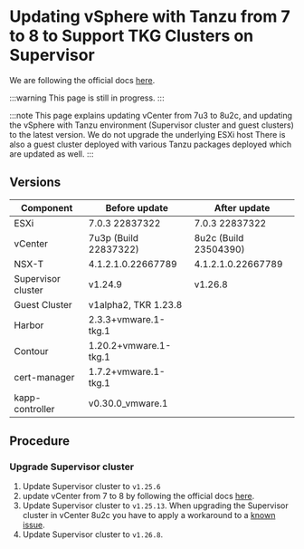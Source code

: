# Updating vSphere with Tanzu from 7 to 8 to Support TKG Clusters on Supervisor

We are following the official docs [here](https://docs.vmware.com/en/VMware-vSphere/8.0/vsphere-with-tanzu-tkg/GUID-F68DF779-F52E-4970-8460-6177BF601DC2.html).

:::warning
This page is still in progress.
:::

:::note
This page explains updating vCenter from 7u3 to 8u2c, and updating the vSphere with Tanzu environment (Supervisor cluster and guest clusters) to the latest version. We do not upgrade the underlying ESXi host There is also a guest cluster deployed with various Tanzu packages deployed which are updated as well.
:::

## Versions

| Component |  Before update | After update  |
|---|---|---|
| ESXi  | 7.0.3 22837322  | 7.0.3 22837322  |
| vCenter  |  7u3p (Build 22837322) |  8u2c (Build 23504390) |
| NSX-T  |  4.1.2.1.0.22667789   |  4.1.2.1.0.22667789  |
|  Supervisor cluster |  v1.24.9 |  v1.26.8 |
| Guest Cluster | v1alpha2, TKR 1.23.8  |   |
|  Harbor  | 2.3.3+vmware.1-tkg.1  |   |
|  Contour | 1.20.2+vmware.1-tkg.1  |   |
|  cert-manager | 1.7.2+vmware.1-tkg.1  |   |
|  kapp-controller | v0.30.0_vmware.1  |   |

## Procedure

### Upgrade Supervisor cluster

1. Update Supervisor cluster to `v1.25.6`
1. update vCenter from 7 to 8 by following the official docs [here](https://docs.vmware.com/en/VMware-vSphere/8.0/vsphere-vcenter-upgrade/GUID-30485437-B107-42EC-A0A8-A03334CFC825.html).
1. Update Supervisor cluster to `v1.25.13`. When upgrading the Supervisor cluster in vCenter 8u2c you have to apply a workaround to a [known issue](https://ikb.vmware.com/s/article/97660).
1. Update Supervisor cluster to `v1.26.8`.
